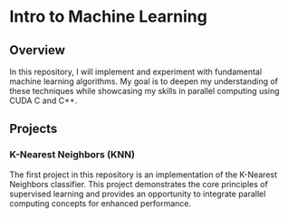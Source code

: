 # Intro to Machine Learning

## Overview
In this repository, I will implement and experiment with fundamental machine learning algorithms. My goal is to deepen my understanding of these techniques while showcasing my skills in parallel computing using CUDA C and C++.

## Projects

### K-Nearest Neighbors (KNN)
The first project in this repository is an implementation of the K-Nearest Neighbors classifier. This project demonstrates the core principles of supervised learning and provides an opportunity to integrate parallel computing concepts for enhanced performance.
